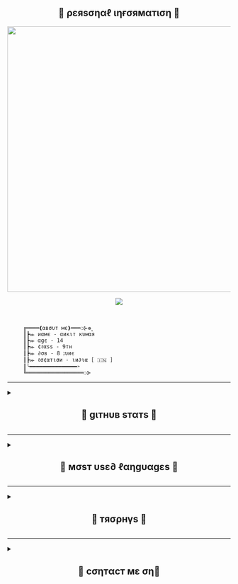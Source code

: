 <h2 align="center"><b> 🔰 ρεяsσηαℓ ιηғσямαтιση 🔰 </b></h2>
<p align='Middle'><a href='https://github.com/xNKIT'><img src='https://telegra.ph/file/e73e4e7214c7f1db782e9.jpg' width='600"'></a></p>
<p align="center">
  <img src="https://readme-typing-svg.herokuapp.com?color=F77247&width=420&lines=A+Passionate+Developer+From+India%E2%9C%8C%EF%B8%8F;Python%2C+Java%2C+Linux%E2%9D%A4%EF%B8%8F">
</p> 
<br>

`````
     ╔════❰αвσυт мє❱═══❍⊱❁۪۪
     ║┣⪼ иαмє - αикιт кυмαя
     ║┣⪼ αgє - 14
     ║┣⪼ ¢ℓαѕѕ - 9тн
     ║┣⪼ ∂σв - 8 נυиє
     ║┣⪼ ℓσ¢αтισи - ιи∂ια [ 🇮🇳 ]
     ║╰━━━━━━━━━━━━━━━➣
     ╚══════════════════❍⊱
`````
__________________________________________________________________________________________________________________________

<details><summary><h2 align="center"><b> 🔰 gιтнυв sтαтs 🔰 </b></h2></summary>
<h2 align="center"><b
<br>
<br>

  [![xNKIT Followers](https://img.shields.io/github/followers/xNKIT?label=Follow&style=social)](https://github.com/xNKIT)
  [![xNKIT PROFILE VIEWS](https://komarev.com/ghpvc/?username=xKIT&label=Profile%20views)](https://github.com/xNKIT)
  [![GITHUB STATS](https://github-readme-stats.vercel.app/api?username=xNKIT&show_icons=true&include_all_commits=true&theme=chartreuse-dark&cache_seconds=86400)](https://github.com/xNKIT)
  [![xNKIT GITHUB STREAK](https://github-readme-streak-stats.herokuapp.com/?user=xNKIT&theme=chartreuse-dark&show_icon=true)](https://github.com/xNKIT)
  
  </details>

__________________________________________________________________________________________________________________________

<details><summary><h2 align="center"><b> 🔰 мσsт υsε∂ ℓαηgυαgεs 🔰 </b></h2></summary>
<h2 align="center"><b
<br>
<br>
  
  [![MOST USED LANGUAGES](https://github-readme-stats.vercel.app/api/top-langs/?username=xNKIT&layout=compact&theme=chartreuse-dark)](https://github.com/xNKIT)
  
   </details>
  
__________________________________________________________________________________________________________________________

<details><summary><h2 align="center"><b> 🔰 тяσρнүs 🔰 </b></h2></summary>
<h2 align="center"><b
<br>
<br>
  
[![TROPHY](https://github-profile-trophy.vercel.app/?username=xNKIT)](https://github.com/xNKIT)
  
  </details>
  
__________________________________________________________________________________________________________________________
  
<details><summary><h2 align="center"><b> 🔰 cσηтαcт мε ση🔰 </b></h2></summary>
<h2 align="center"><b
<br>
<br>
  
  [![Email](https://img.shields.io/badge/Email-252422.svg?style=for-the-badge&logo=gmail)](mailto:xnkitkumar@gmail.com)
  
  
  </details>
